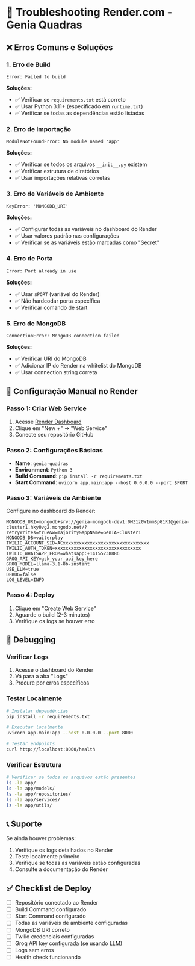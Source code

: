 # 🚨 Troubleshooting Render.com - Genia Quadras

## ❌ Erros Comuns e Soluções

### **1. Erro de Build**

```
Error: Failed to build
```

**Soluções:**

- ✅ Verificar se `requirements.txt` está correto
- ✅ Usar Python 3.11+ (especificado em `runtime.txt`)
- ✅ Verificar se todas as dependências estão listadas

### **2. Erro de Importação**

```
ModuleNotFoundError: No module named 'app'
```

**Soluções:**

- ✅ Verificar se todos os arquivos `__init__.py` existem
- ✅ Verificar estrutura de diretórios
- ✅ Usar importações relativas corretas

### **3. Erro de Variáveis de Ambiente**

```
KeyError: 'MONGODB_URI'
```

**Soluções:**

- ✅ Configurar todas as variáveis no dashboard do Render
- ✅ Usar valores padrão nas configurações
- ✅ Verificar se as variáveis estão marcadas como "Secret"

### **4. Erro de Porta**

```
Error: Port already in use
```

**Soluções:**

- ✅ Usar `$PORT` (variável do Render)
- ✅ Não hardcodar porta específica
- ✅ Verificar comando de start

### **5. Erro de MongoDB**

```
ConnectionError: MongoDB connection failed
```

**Soluções:**

- ✅ Verificar URI do MongoDB
- ✅ Adicionar IP do Render na whitelist do MongoDB
- ✅ Usar connection string correta

## 🔧 Configuração Manual no Render

### **Passo 1: Criar Web Service**

1. Acesse [Render Dashboard](https://dashboard.render.com)
2. Clique em "New +" → "Web Service"
3. Conecte seu repositório GitHub

### **Passo 2: Configurações Básicas**

- **Name**: `genia-quadras`
- **Environment**: `Python 3`
- **Build Command**: `pip install -r requirements.txt`
- **Start Command**: `uvicorn app.main:app --host 0.0.0.0 --port $PORT`

### **Passo 3: Variáveis de Ambiente**

Configure no dashboard do Render:

```env
MONGODB_URI=mongodb+srv://genia-mongodb-dev1:0MZ1z0W1mmSpG1RI@genia-cluster1.hky0vg2.mongodb.net/?retryWrites=true&w=majority&appName=GenIA-Cluster1
MONGODB_DB=vaiterplay
TWILIO_ACCOUNT_SID=ACxxxxxxxxxxxxxxxxxxxxxxxxxxxxxxxx
TWILIO_AUTH_TOKEN=xxxxxxxxxxxxxxxxxxxxxxxxxxxxxxxx
TWILIO_WHATSAPP_FROM=whatsapp:+14155238886
GROQ_API_KEY=gsk_your_api_key_here
GROQ_MODEL=llama-3.1-8b-instant
USE_LLM=true
DEBUG=false
LOG_LEVEL=INFO
```

### **Passo 4: Deploy**

1. Clique em "Create Web Service"
2. Aguarde o build (2-3 minutos)
3. Verifique os logs se houver erro

## 🐛 Debugging

### **Verificar Logs**

1. Acesse o dashboard do Render
2. Vá para a aba "Logs"
3. Procure por erros específicos

### **Testar Localmente**

```bash
# Instalar dependências
pip install -r requirements.txt

# Executar localmente
uvicorn app.main:app --host 0.0.0.0 --port 8000

# Testar endpoints
curl http://localhost:8000/health
```

### **Verificar Estrutura**

```bash
# Verificar se todos os arquivos estão presentes
ls -la app/
ls -la app/models/
ls -la app/repositories/
ls -la app/services/
ls -la app/utils/
```

## 📞 Suporte

Se ainda houver problemas:

1. Verifique os logs detalhados no Render
2. Teste localmente primeiro
3. Verifique se todas as variáveis estão configuradas
4. Consulte a documentação do Render

## ✅ Checklist de Deploy

- [ ] Repositório conectado ao Render
- [ ] Build Command configurado
- [ ] Start Command configurado
- [ ] Todas as variáveis de ambiente configuradas
- [ ] MongoDB URI correto
- [ ] Twilio credenciais configuradas
- [ ] Groq API key configurada (se usando LLM)
- [ ] Logs sem erros
- [ ] Health check funcionando
